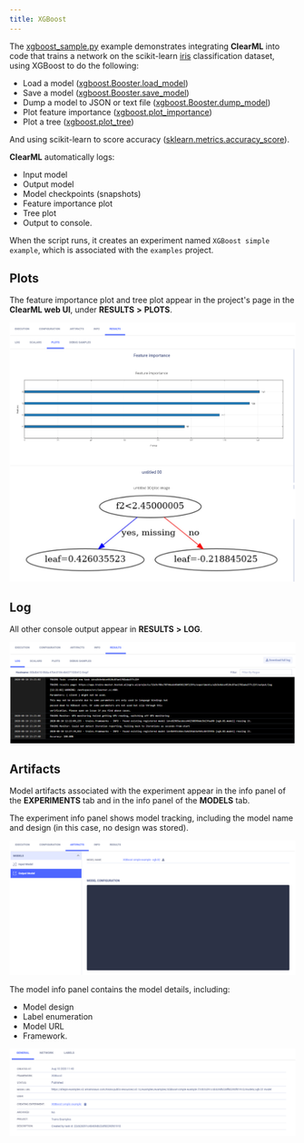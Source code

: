 ```yaml
---
title: XGBoost
---
```


The [xgboost_sample.py](https://github.com/allegroai/clearml/blob/master/examples/frameworks/xgboost/xgboost_sample.py) 
example demonstrates integrating **ClearML** into code that trains a network on the scikit-learn [iris](https://scikit-learn.org/stable/modules/generated/sklearn.datasets.load_iris.html#sklearn.datasets.load_iris) 
classification dataset, using XGBoost to do the following:

* Load a model ([xgboost.Booster.load_model](https://xgboost.readthedocs.io/en/latest/python/python_api.html#xgboost.Booster.load_model))
* Save a model ([xgboost.Booster.save_model](https://xgboost.readthedocs.io/en/latest/python/python_api.html#xgboost.Booster.save_model))
* Dump a model to JSON or text file ([xgboost.Booster.dump_model](https://xgboost.readthedocs.io/en/latest/python/python_api.html#xgboost.Booster.dump_model))
* Plot feature importance ([xgboost.plot_importance](https://xgboost.readthedocs.io/en/latest/python/python_api.html#xgboost.plot_importance))
* Plot a tree ([xgboost.plot_tree](https://xgboost.readthedocs.io/en/latest/python/python_api.html#xgboost.plot_tree))

And using scikit-learn to score accuracy ([sklearn.metrics.accuracy_score](https://scikit-learn.org/stable/modules/generated/sklearn.metrics.accuracy_score.html)).

**ClearML** automatically logs:
* Input model
* Output model 
* Model checkpoints (snapshots) 
* Feature importance plot 
* Tree plot
* Output to console.

When the script runs, it creates an experiment named `XGBoost simple example`, which is associated with the `examples` project.

## Plots

The feature importance plot and tree plot appear in the project's page in the **ClearML web UI**, under **RESULTS** **>** 
**PLOTS**.

![image](../../../img/examples_xgboost_sample_06.png)

## Log

All other console output appear in **RESULTS** **>** **LOG**.

![image](../../../img/examples_xgboost_sample_05.png)

## Artifacts

Model artifacts associated with the experiment appear in the info panel of the **EXPERIMENTS** tab and in the info panel 
of the **MODELS** tab.  

The experiment info panel shows model tracking, including the model name and design (in this case, no design was stored).

![image](../../../img/examples_xgboost_sample_10.png)

The model info panel contains the model details, including: 
* Model design
* Label enumeration
* Model URL
* Framework.

![image](../../../img/examples_xgboost_sample_03.png)